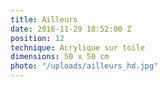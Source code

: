 ```yaml
---
title: Ailleurs
date: 2016-11-29 18:52:00 Z
position: 12
technique: Acrylique sur toile
dimensions: 50 x 50 cm
photo: "/uploads/ailleurs_hd.jpg"
---
```


